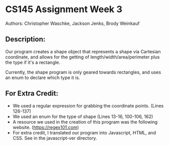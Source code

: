 # CS145 Assignment Week 3
Authors: Christopher Waschke, Jackson Jenks, Brody Weinkauf

## Description:
Our program creates a shape object that represents a shape via Cartesian coordinate, and allows for the getting of length/width/area/perimeter plus the type if it's a rectangle.

Currently, the shape program is only geared towards rectangles, and uses an enum to declare which type it is.

## For Extra Credit:
* We used a regular expression for grabbing the coordinate points. (Lines 126-137)
* We used an enum for the type of shape (Lines 13-16, 100-106, 162)
* A resource we used in the creation of this program was the following website. (https://regex101.com)
* For extra credit, I translated our program into Javascript, HTML, and CSS. See in the javascript-ver directory.
